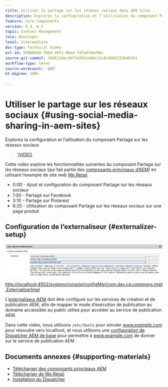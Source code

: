 ```yaml
---
title: Utiliser le partage sur les réseaux sociaux dans AEM Sites
description: Explorez la configuration et l’utilisation du composant Partage sur les réseaux sociaux.
feature: Core Components
version: 6.4, 6.5
topic: Content Management
role: Developer
level: Intermediate
doc-type: Technical Video
exl-id: 569069e8-7964-49f1-96ed-7dfa4f8ed96c
source-git-commit: 30d6120ec99f7a95414dbc31c0cb002152bd6763
workflow-type: tm+mt
source-wordcount: '203'
ht-degree: 100%

---
```


# Utiliser le partage sur les réseaux sociaux {#using-social-media-sharing-in-aem-sites}

Explorez la configuration et l’utilisation du composant Partage sur les réseaux sociaux.

>[!VIDEO](https://video.tv.adobe.com/v/18897?quality=12&learn=on)

Cette vidéo explore les fonctionnalités suivantes du composant Partage sur les réseaux sociaux (qui fait partie des [composants principaux d’AEM](https://experienceleague.adobe.com/docs/experience-manager-core-components/using/introduction.html?lang=fr)) en utilisant l’exemple de site web [We.Retail](https://github.com/Adobe-Marketing-Cloud/aem-sample-we-retail#weretail).

* 0:00 - Ajout et configuration du composant Partage sur les réseaux sociaux
* 1:00 - Partage sur Facebook
* 3:10 - Partage sur Pinterest
* 6:25 - Utilisation du composant Partage sur les réseaux sociaux sur une page produit

## Configuration de l’externaliseur {#externalizer-setup}

![Day CQ Link Externalizer](assets/externalizer.png)

[http://localhost:4502/system/console/configMgr/com.day.cq.commons.impl.ExternalizerImpl](http://localhost:4502/system/console/configMgr/com.day.cq.commons.impl.ExternalizerImpl)

L’[externaliseur AEM](https://experienceleague.adobe.com/docs/experience-manager-65/developing/platform/externalizer.html?lang=fr) doit être configuré sur les services de création et de publication AEM, afin de mapper le mode d’exécution de publication au domaine accessible au public utilisé pour accéder au service de publication AEM.

Dans cette vidéo, nous utilisons `/etc/hosts` pour simuler *www.example.com* pour résoudre vers localhost, et nous utilisons une [configuration de Dispatcher AEM de base](https://experienceleague.adobe.com/docs/experience-manager-dispatcher/using/getting-started/dispatcher-install.html?lang=fr) pour permettre à www.example.com de donner sur le service de publication AEM.

## Documents annexes {#supporting-materials}

* [Télécharger des composants principaux AEM](https://github.com/adobe/aem-core-wcm-components/releases)
* [Télécharger de We.Retail](https://github.com/Adobe-Marketing-Cloud/aem-sample-we-retail/releases)
* [Installation du Dispatcher](https://experienceleague.adobe.com/docs/experience-manager-dispatcher/using/getting-started/dispatcher-install.html?lang=fr)
